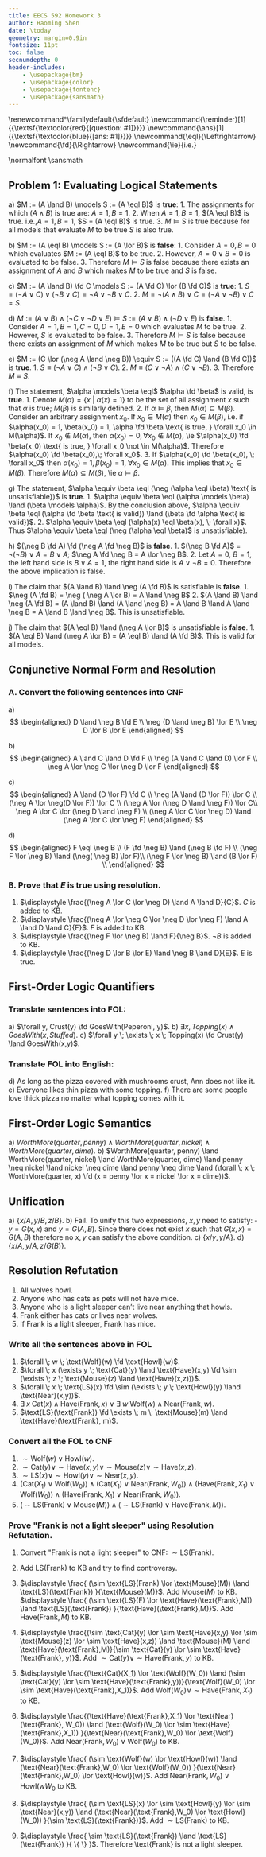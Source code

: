 ```yaml
---
title: EECS 592 Homework 3
author: Haoming Shen
date: \today
geometry: margin=0.9in
fontsize: 11pt
toc: false
secnumdepth: 0
header-includes:
    - \usepackage{bm}
    - \usepackage{color}
    - \usepackage{fontenc}
    - \usepackage{sansmath}
---
```


\renewcommand*\familydefault{\sfdefault} 
\newcommand{\reminder}[1]{{\textsf{\textcolor{red}{[question: #1]}}}}
\newcommand{\ans}[1]{{\textsf{\textcolor{blue}{[ans: #1]}}}}
\newcommand{\eql}{\Leftrightarrow}
\newcommand{\fd}{\Rightarrow}
\newcommand{\ie}{i.e.}

\normalfont
\sansmath

## Problem 1: Evaluating Logical Statements

a) $M := (A \land B) \models S := (A \eql B)$ is **true**:
    1. The assignments for which $(A \land B)$ is true are: $A = 1, B = 1$.
    2. When $A=1, B=1$, $(A \eql B)$ is true.
       i.e.,$A=1,B=1$, $S = (A \eql B)$ is true.
    3. $M \models S$ is true because for all models that evaluate $M$ to be 
       true $S$ is also true.

b) $M := (A \eql B) \models S := (A \lor B)$ is **false**:
    1. Consider $A = 0, B = 0$ which evaluates $M := (A \eql B)$ to be true.
    2. However, $A = 0 \lor B = 0$ is evaluated to be false.
    3. Therefore $M \models S$ is false because there exists an assignment of 
       $A$ and $B$ which makes $M$ to be true and $S$ is false.

c) $M := (A \land B) \fd C \models S := (A \fd C) \lor (B \fd C)$ is **true**:
    1. $S = (\neg A \lor C) \lor (\neg B \lor C) = \neg A \lor \neg B \lor C$.
    2. $M = \neg (A \land B) \lor C = (\neg A \lor \neg B) \lor C =
       S$.

d) $M := (A \lor B) \land (\neg C \lor \neg D \lor E) \models S := (A \lor B) 
   \land (\neg D \lor E)$ is **false**.
    1. Consider $A = 1, B = 1, C = 0, D = 1, E = 0$ which evaluates $M$ to be 
       true.
    2. However, $S$ is evaluated to be false.
    3. Therefore $M \models S$ is false because there exists an assignment of
       $M$ which makes $M$ to be true but $S$ to be false.
	   
e) $M := (C \lor (\neg A \land \neg B)) \equiv S := ((A \fd C) \land (B \fd 
   C))$ is **true**.
    1. $S \equiv ( \neg A \lor C) \land (\neg B \lor C)$.
    2. $M \equiv (C \lor \neg A) \land (C \lor \neg B)$.
    3. Therefore $M \equiv S$.

f)  The statement, $\alpha \models \beta \eql$ $\alpha \fd \beta$ is valid, is 
    **true**.
    1. Denote $M(\alpha) = \{ x ~ | ~ \alpha(x) = 1 \}$ to be the set of all 
       assignment $x$ such that $\alpha$ is true; $M(\beta)$ is similarly 
       defined.
    2. If $\alpha \models \beta$, then $M(\alpha) \subseteq M(\beta)$. Consider 
       an arbitrary assignment $x_0$. If $x_0 \in M(\alpha)$ then $x_0 \in 
       M(\beta)$, i.e. if $\alpha(x_0) = 1, \beta(x_0) = 1, \alpha \fd \beta 
       \text{ is true, } \forall x_0 \in M(\alpha)$. If $x_0 \not \in 
       M(\alpha)$, then $\alpha(x_0) = 0, \forall x_0 \not \in M(\alpha)$, \ie 
       $\alpha(x_0) \fd \beta(x_0) \text{ is true, } \forall x_0 \not \in 
       M(\alpha)$. Therefore $\alpha(x_0) \fd \beta(x_0),\;  \forall x_0$.
    3. If $\alpha(x_0) \fd \beta(x_0), \; \forall x_0$ then $\alpha(x_0) = 1, 
       \beta(x_0) = 1, \; \forall x_0 \in M(\alpha)$. This implies that $x_0 
       \in M(\beta)$. Therefore $M(\alpha) \subseteq M(\beta)$, \ie $\alpha 
       \models \beta$.

g) The statement, $\alpha \equiv \beta \eql (\neg (\alpha \eql \beta) \text{ is 
   unsatisfiable})$ is **true**.
    1. $\alpha \equiv \beta \eql (\alpha \models \beta) \land (\beta \models 
       \alpha)$. By the conclusion above, $\alpha \equiv \beta \eql (\alpha \fd 
       \beta \text{ is valid}) \land (\beta \fd \alpha \text{ is valid})$.
    2. $\alpha \equiv \beta \eql (\alpha(x) \eql \beta(x), \; \forall x)$. Thus 
       $\alpha \equiv \beta \eql (\neg (\alpha \eql \beta)$ is 
       unsatisfiable$)$.

h) $(\neg B \fd A) \fd (\neg A \fd \neg B)$ is **false**.
    1. $(\neg B \fd A)$ = $\neg (\neg B) \lor A = B \lor A$; $\neg A \fd \neg B 
       = A \lor \neg B$.
    2. Let $A = 0$, $B = 1$, the left hand side is $B \lor A = 1$, the right 
       hand side is $A \lor \neg B = 0$. Therefore the above implication is 
       false.
    <!--
    2. Since for all models that make $(\neg B \fd A)$ true, $(\neg A \fd B)$ 
       is also true, the above statement is true.
    -->

i) The claim that $(A \land B) \land \neg (A \fd B)$ is satisfiable is **false**.
    1. $\neg (A \fd B) = \neg ( \neg A \lor B) = A \land \neg B$
    2. $(A \land B) \land \neg (A \fd B) = (A \land B) \land (A \land \neg B) = 
       A \land B \land A \land \neg B = A \land B \land \neg B$. This is 
       unsatisfiable.

j) The claim that $(A \eql B) \land (\neg A \lor B)$ is unsatisfiable is 
   **false**.
    1. $(A \eql B) \land (\neg A \lor B) = (A \eql B) \land (A \fd B)$. This is 
       valid for all models.

## Conjunctive Normal Form and Resolution 

### A. Convert the following sentences into CNF

a) $$
\begin{aligned}
D \land \neg B \fd E \\
\neg (D \land \neg B) \lor E \\
\neg D \lor B \lor E
\end{aligned}
$$

b) $$
\begin{aligned}
A \land C \land D \fd F \\
\neg (A \land C \land D) \lor F \\
\neg A \lor \neg C \lor \neg D \lor F
\end{aligned}
$$

c) $$
\begin{aligned}
A \land (D \lor F) \fd C \\
\neg (A \land (D \lor F)) \lor C \\
(\neg A \lor \neg(D \lor F)) \lor C \\
(\neg A \lor (\neg D \land \neg F)) \lor C\\
\neg A \lor C \lor (\neg D \land \neg F) \\
(\neg A \lor C \lor \neg D) \land (\neg A \lor C \lor \neg F) 
\end{aligned}
$$

d) $$
\begin{aligned}
F \eql \neg B \\
(F \fd \neg B) \land (\neg B \fd F) \\
(\neg F \lor \neg B) \land (\neg( \neg B) \lor F)\\
(\neg F \lor \neg B) \land (B \lor F) \\
\end{aligned}
$$

### B. Prove that $E$ is true using resolution. 

<!--\reminder{check}-->

1. $\displaystyle \frac{(\neg A \lor C \lor \neg D) \land A \land D}{C}$. $C$ 
   is added to KB.
2. $\displaystyle \frac{(\neg A \lor \neg C \lor \neg D \lor \neg F) \land A 
   \land D \land C}{F}$. $F$ is added to KB.
3. $\displaystyle \frac{(\neg F \lor \neg B) \land F}{\neg B}$. $\neg B$ is 
   added to KB.
4. $\displaystyle \frac{(\neg D \lor B \lor E) \land \neg B \land D}{E}$. $E$ 
   is true.

<!--
1. $\displaystyle \frac{A \land (D \lor F) \fd C, A, D}{C}$. $C$ is added to 
   KB.
2. $\displaystyle \frac{A \land C \land D \fd F, A, C, D}{F}$. $F$ is added to 
   KB.
3. $\displaystyle \frac{F \eql \neg B, F}{\neg B}$. $\neg B$ is added to KB.
4. $\displaystyle \frac{D \land \neg B, D, \neg B}{E}$. $E$ is true.
-->

## First-Order Logic Quantifiers

### Translate sentences into FOL:

<!--
a) $\forall y, Crust(y) \land GoesWith(Peperoni, y)$.
-->
a) $\forall y, Crust(y) \fd GoesWith(Peperoni, y)$.
b) $\exists x, Topping(x) \land GoesWith(x, Stuffed)$.
c) $\forall y \; \exists \; x \; Topping(x) \fd Crust(y) \land
GoesWith(x,y)$.
<!--
c) $\forall y \; \exists \; x \; Topping(x) \land Crust(y) \land
GoesWith(x,y)$.
-->

### Translate FOL into English:

<!--
d) Ann does not like crust mushrooms no matter what topping comes with
it.
-->
d) As long as the pizza covered with mushrooms crust, Ann does not like it.
e) Everyone likes thin pizza with some topping.
f) There are some people love thick pizza no matter what topping comes
with it.

## First-Order Logic Semantics

a) $WorthMore(quarter, penny) \land WorthMore(quarter, nickel) \land
WorthMore(quarter, dime)$.
b) $WorthMore(quarter, penny) \land WorthMore(quarter, nickel) \land
WorthMore(quarter, dime) \land penny \neq nickel \land nickel \neq
dime \land penny \neq dime \land (\forall \; x \; WorthMore(quarter, x) \fd (x 
= penny \lor x = nickel \lor x = dime))$.
<!--
b) $WorthMore(quarter, penny) \land WorthMore(quarter, nickel) \land
WorthMore(quarter, dime) \land penny \neq nickel \land nickel \neq
dime \land penny \neq dime \land \forall \; x \; UScoins(x) \land x \neq
quarter \land x \neq penny \land x \neq nickel \land x \neq dime
\land WorthMore(x, quarter)$.
-->

## Unification

a) $\{x/A, y/B, z/B\}$.
b) Fail. To unify this two expressions, $x,y$ need to satisfy: 
	- $y = G(x,x)$ and $y = G(A,B)$.
Since there does not exist $x$ such that $G(x,x) = G(A,B)$ therefore
no $x,y$ can satisfy the above condition.
c) $\{x/y, y/A\}$.
d) $\{x/A, y/A, z/G(B)\}$.

## Resolution Refutation

1) All wolves howl.
2) Anyone who has cats as pets will not have mice.
3) Anyone who is a light sleeper can’t live near anything that howls.
4) Frank either has cats or lives near wolves.
5) If Frank is a light sleeper, Frank has mice.


### Write all the sentences above in FOL

1) $\forall \; w \; \text{Wolf}(w) \fd \text{Howl}(w)$.
2) $\forall \; x (\exists y \; \text{Cat}(y) \land \text{Have}(x,y) \fd \sim 
   (\exists
\; z \; \text{Mouse}(z) \land \text{Have}(x,z)))$.
3) $\forall \; x \; \text{LS}(x) \fd \sim (\exists \; y \; \text{Howl}(y) \land
\text{Near}(x,y))$.
4) $\exists \; x \; \text{Cat}(x) \land \text{Have}(\text{Frank}, x) \lor \exists \; w \;
\text{Wolf}(w) \land \text{Near}(\text{Frank}, w)$.
5) $\text{LS}(\text{Frank}) \fd \exists \; m \; \text{Mouse}(m) \land \text{Have}(\text{Frank}, m)$.

### Convert all the FOL to CNF


1) $\sim \text{Wolf}(w) \lor \text{Howl}(w)$.
2) $\sim \text{Cat}(y) \lor \sim \text{Have}(x,y) \lor \sim \text{Mouse}(z) \lor \sim
\text{Have}(x,z)$.
3) $\sim \text{LS}(x) \lor \sim \text{Howl}(y) \lor \sim \text{Near}(x,y)$.
4) $(\text{Cat}(X_1) \lor \text{Wolf}(W_0)) \land (\text{Cat}(X_1) \lor \text{Near}(\text{Frank}, W_0))
\land (\text{Have}(\text{Frank}, X_1) \lor \text{Wolf}(W_0)) \land (\text{Have}(\text{Frank}, X_1) \lor
\text{Near}(\text{Frank}, W_0))$.
5) $(\sim \text{LS}(\text{Frank}) \lor \text{Mouse}(M)) \land (\sim \text{LS}(\text{Frank}) \lor \text{Have}(\text{Frank},M))$.

### Prove "Frank is not a light sleeper" using Resolution Refutation. 

<!--
\reminder{check}
-->

1) Convert "Frank is not a light sleeper" to CNF: $\sim
\text{LS}(\text{Frank})$.

2) Add $\text{LS}(\text{Frank})$ to KB and try to find controversy.

3) $\displaystyle \frac{ (\sim \text{LS}(Frank) \lor \text{Mouse}(M)) \land 
   \text{LS}(\text{Frank})
}{\text{Mouse}(M)}$. Add $\text{Mouse}(M)$ to KB. $\displaystyle \frac{ (\sim \text{LS}(F) \lor
\text{Have}(\text{Frank},M)) \land \text{LS}(\text{Frank}) }{\text{Have}(\text{Frank},M)}$. Add $\text{Have}(\text{Frank},M)$
to KB.

4) $\displaystyle \frac{(\sim \text{Cat}(y) \lor \sim \text{Have}(x,y) \lor \sim
\text{Mouse}(z) \lor \sim \text{Have}(x,z)) \land \text{Mouse}(M) \land \text{Have}(\text{Frank},M)}{\sim
\text{Cat}(y) \lor \sim \text{Have}(\text{Frank}, y)}$. Add $\sim \text{Cat}(y) \lor \sim \text{Have}(\text{Frank}, y)$ to KB. 

5) $\displaystyle \frac{(\text{Cat}(X_1) \lor \text{Wolf}(W_0)) \land (\sim \text{Cat}(y)
\lor \sim \text{Have}(\text{Frank},y))}{\text{Wolf}(W_0) \lor \sim \text{Have}(\text{Frank},X_1)}$. Add
$\text{Wolf}(W_0) \lor \sim \text{Have}(\text{Frank},X_1)$ to KB. 

6) $\displaystyle \frac{(\text{Have}(\text{Frank},X_1) \lor \text{Near}(\text{Frank}, W_0)) \land
(\text{Wolf}(W_0) \lor \sim \text{Have}(\text{Frank},X_1))
}{\text{Near}(\text{Frank},W_0) \lor
\text{Wolf}(W_0)}$. Add $\text{Near}(\text{Frank},W_0) \lor \text{Wolf}(W_0)$ to KB.

7) $\displaystyle \frac{ (\sim \text{Wolf}(w) \lor \text{Howl}(w)) \land (\text{Near}(\text{Frank},W_0) \lor
\text{Wolf}(W_0)) }{\text{Near}(\text{Frank},W_0) \lor \text{Howl}(w)}$. Add $\text{Near}(\text{Frank},W_0) \lor
\text{Howl}(wW_0$ to KB.

8) $\displaystyle \frac{ (\sim \text{LS}(x) \lor \sim \text{Howl}(y) \lor \sim \text{Near}(x,y)) \land
(\text{Near}(\text{Frank},W_0) \lor \text{Howl}(W_0)) }{\sim 
\text{LS}(\text{Frank})}$. Add $\sim \text{LS}(\text{Frank})$ to KB.

9) $\displaystyle \frac{ \sim \text{LS}(\text{Frank}) \land 
   \text{LS}(\text{Frank}) }{ \{ \} }$. Therefore \text{Frank} is not a
light sleeper.

<!--
6) $\displaystyle \frac{(Cat(X
_1) \lor \text{Near}(\text{Frank},W_0)) \land Cat(y)}{\text{Near}(\text{Frank}, W_0))}$. Add $\text{Near}(\text{Frank},W_0)$ to KB.
6) $\displaystyle \frac{(\sim \text{Wolf}(W_1) \lor \text{Howl}(W_1)) \land W$
-->
